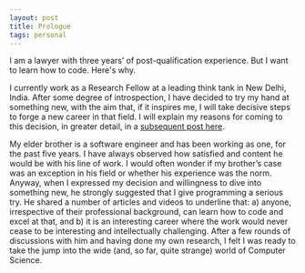 ```yaml
---
layout: post
title: Prologue
tags: personal
---
```



I am a lawyer with three years’ of post-qualification experience. But I want to learn how to code. Here's why.

I currently work as a Research Fellow at a leading think tank in New Delhi, India. After some degree of introspection, I have decided to try my hand at something new, with the aim that, if it inspires me, I will take decisive steps to forge a new career in that field. I will explain my reasons for coming to this decision, in greater detail, in a [subsequent post here](/2021/12/31/looking-back-2021.html).

My elder brother is a software engineer and has been working as one, for the past five years. I have always observed how satisfied and content he would be with his line of work. I would often wonder if my brother’s case was an exception in his field or whether his experience was the norm. Anyway, when I expressed my decision and willingness to dive into something new, he strongly suggested that I give programming a serious try. He shared a number of articles and videos to underline that: a) anyone, irrespective of their professional background, can learn how to code and excel at that, and b) it is an interesting career where the work would never cease to be interesting and intellectually challenging. After a few rounds of discussions with him and having done my own research, I felt I was ready to take the jump into the wide (and, so far, quite strange)  world of Computer Science.
